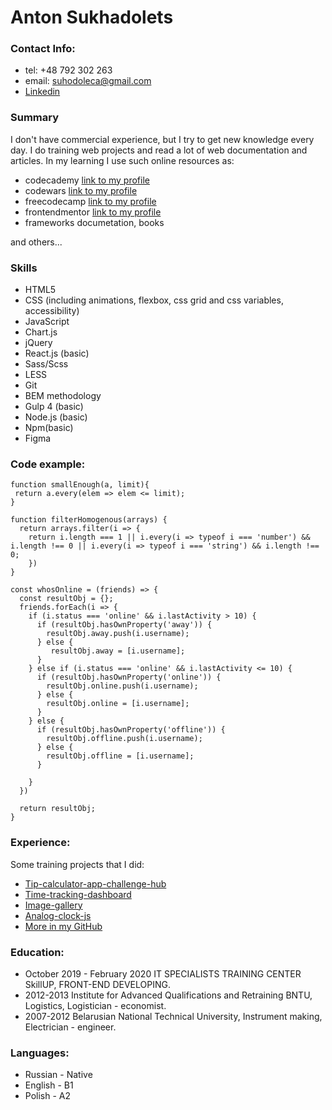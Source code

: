 # Anton Sukhadolets

### Contact Info:
- tel: +48 792 302 263
- email: suhodoleca@gmail.com
- [Linkedin](https://www.linkedin.com/in/anton-suhodolec-276283a3/)

### Summary
I don't have commercial experience, but I try to get new knowledge every day. I do training web projects and read a lot of web documentation and articles.
In my learning I use such online resources as: 
- codecademy [link to my profile](https://www.codecademy.com/profiles/design6714341631)
- codewars [link to my profile](https://www.codewars.com/users/SuhodolecA)
- freecodecamp [link to my profile](https://www.freecodecamp.org/fccd05e9812-e2ea-4038-920a-15d1b3799051)
- frontendmentor [link to my profile](https://www.frontendmentor.io/profile/SuhodolecA)
- frameworks documetation, books

and others...

### Skills 
- HTML5
- CSS (including animations, flexbox, css grid and css variables, accessibility)
- JavaScript
- Chart.js
- jQuery
- React.js (basic)
- Sass/Scss
- LESS
- Git
- BEM methodology
- Gulp 4 (basic)
- Node.js (basic)
- Npm(basic)
- Figma

### Code example:

```
function smallEnough(a, limit){
 return a.every(elem => elem <= limit);
}
```
```
function filterHomogenous(arrays) {
  return arrays.filter(i => {
    return i.length === 1 || i.every(i => typeof i === 'number') && i.length !== 0 || i.every(i => typeof i === 'string') && i.length !== 0;
    })
}
```
```
const whosOnline = (friends) => {
  const resultObj = {};
  friends.forEach(i => {
    if (i.status === 'online' && i.lastActivity > 10) {
      if (resultObj.hasOwnProperty('away')) {
        resultObj.away.push(i.username);
      } else {
         resultObj.away = [i.username];
      }
    } else if (i.status === 'online' && i.lastActivity <= 10) {
      if (resultObj.hasOwnProperty('online')) {
        resultObj.online.push(i.username);
      } else {
        resultObj.online = [i.username];
      }
    } else {
      if (resultObj.hasOwnProperty('offline')) {
        resultObj.offline.push(i.username);
      } else {
        resultObj.offline = [i.username];
      }
       
    }
  })

  return resultObj;
}
```

### Experience:
Some training projects that I did:
- [Tip-calculator-app-challenge-hub](https://tip-calculator-app-challenge-hub.vercel.app/)
- [Time-tracking-dashboard](https://time-tracking-dashboard-umber.vercel.app/)
- [Image-gallery](https://image-gallery-liart.vercel.app/)
- [Analog-clock-js](https://analog-clock-js.vercel.app/)
- [More in my GitHub](https://github.com/SuhodolecA)

### Education:  
- October 2019 - February 2020 IT SPECIALISTS TRAINING CENTER SkillUP, FRONT-END DEVELOPING.
- 2012-2013 Institute for Advanced Qualifications and Retraining BNTU, Logistics, Logistician - economist.
- 2007-2012 Belarusian National Technical University, Instrument making, Electrician - engineer.
### Languages: 
- Russian - Native
- English - B1
- Polish - A2